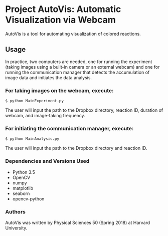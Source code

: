 # Project AutoVis: Automatic Visualization via Webcam

AutoVis is a tool for automating visualization of colored reactions.

## Usage

In practice, two computers are needed, one for running the experiment (taking images using a built-in camera or an external webcam) and one for running the communication manager that detects the accumulation of image data and initiates the data analysis.

### For taking images on the webcam, execute:

`$ python MainExperiment.py`

The user will input the path to the Dropbox directory, reaction ID, duration of webcam, and image-taking frequency. 

### For initiating the communication manager, execute:

`$ python MainAnalysis.py`

The user will input the path to the Dropbox directory and reaction ID.


### Dependencies and Versions Used
- Python 3.5
- OpenCV
- numpy
- matplotlib
- seaborn
- opencv-python


### Authors

AutoVis was written by Physical Sciences 50 (Spring 2018) at Harvard University. 
